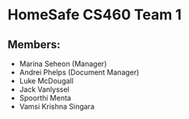 # HomeSafe CS460 Team 1
## Members:
- Marina Seheon (Manager)
- Andrei Phelps (Document Manager)
- Luke McDougall
- Jack Vanlyssel
- Spoorthi Menta
- Vamsi Krishna Singara
